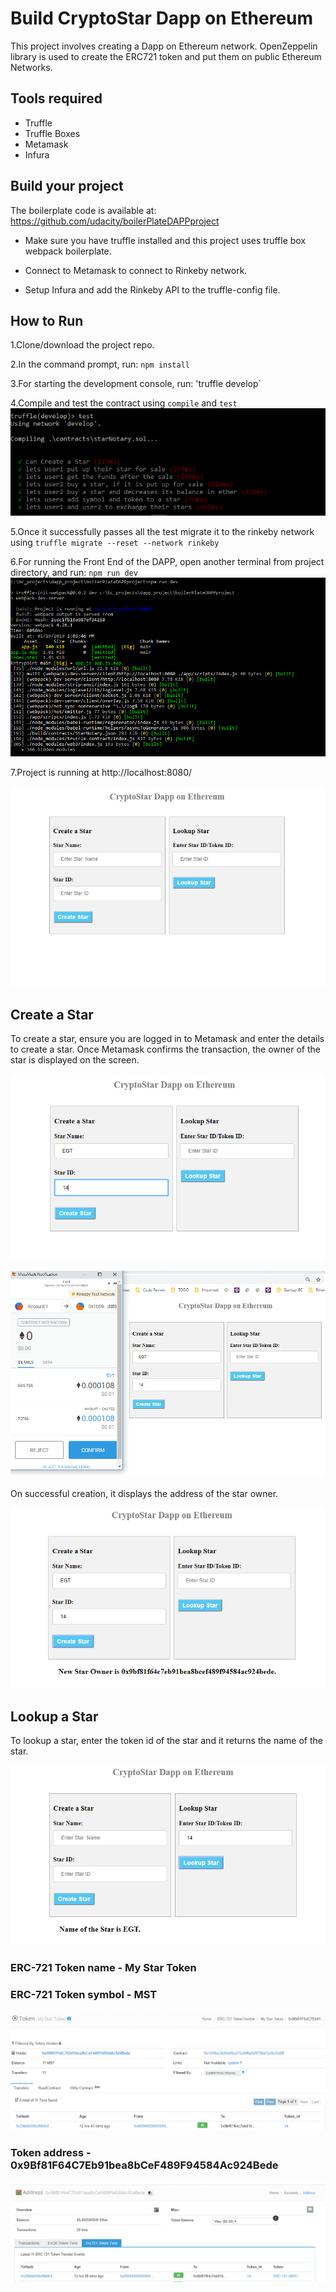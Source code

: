 # Build CryptoStar Dapp on Ethereum

This project involves creating a Dapp on Ethereum network. OpenZeppelin library is used to create the ERC721 token and put them on public Ethereum Networks.

## Tools required

- Truffle
- Truffle Boxes
- Metamask
- Infura

## Build your project

The boilerplate code is available at: https://github.com/udacity/boilerPlateDAPPproject

- Make sure you have truffle installed and this project uses truffle box webpack boilerplate.

- Connect to Metamask to connect to Rinkeby network.

- Setup Infura and add the Rinkeby API to the truffle-config file.

## How to Run

1.Clone/download the project repo.

2.In the command prompt, run: `npm install`

3.For starting the development console, run: 'truffle develop`

4.Compile and test the contract using `compile` and `test`
![test case success](https://github.com/gowrieswaran/cryptostar-dapp-ethereum/blob/master/screenshots/test-success.PNG)

5.Once it successfully passes all the test migrate it to the rinkeby network using
`truffle migrate --reset --network rinkeby`

6.For running the Front End of the DAPP, open another terminal from project directory, and run:
`npm run dev`
![npm run dev](https://github.com/gowrieswaran/cryptostar-dapp-ethereum/blob/master/screenshots/npm-run-dev.PNG)

7.Project is running at http://localhost:8080/

![Project screen](https://github.com/gowrieswaran/cryptostar-dapp-ethereum/blob/master/screenshots/main-screen.PNG)
## Create a Star

To create a star, ensure you are logged in to Metamask and enter the details to create a star. Once Metamask confirms the transaction, the owner of the star is displayed on the screen.

![Create a Star](https://github.com/gowrieswaran/cryptostar-dapp-ethereum/blob/master/screenshots/create-input.PNG)

![Metamask Confirmation](https://github.com/gowrieswaran/cryptostar-dapp-ethereum/blob/master/screenshots/mm-confirm.PNG)

On successful creation, it displays the address of the star owner.

![display star owner](https://github.com/gowrieswaran/cryptostar-dapp-ethereum/blob/master/screenshots/display-star-owner.PNG)

## Lookup a Star

To lookup a star, enter the token id of the star and it returns the name of the star.

![lookup star](https://github.com/gowrieswaran/cryptostar-dapp-ethereum/blob/master/screenshots/lookup-star.PNG)

### ERC-721 Token name - My Star Token

### ERC-721 Token symbol - MST

![token name](https://github.com/gowrieswaran/cryptostar-dapp-ethereum/blob/master/screenshots/mst.PNG)

### Token address - 0x9Bf81F64C7Eb91bea8bCeF489F94584Ac924Bede

![token address](https://github.com/gowrieswaran/cryptostar-dapp-ethereum/blob/master/screenshots/erc-token-rinkeby.PNG)
